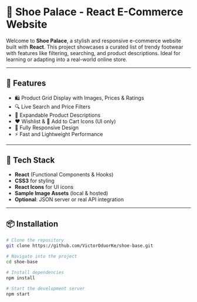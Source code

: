 # 👟 Shoe Palace - React E-Commerce Website

Welcome to **Shoe Palace**, a stylish and responsive e-commerce website built with **React**. This project showcases a curated list of trendy footwear with features like filtering, searching, and product descriptions. Ideal for learning or adapting into a real-world online store.

---

## 🚀 Features

- 🛍️ Product Grid Display with Images, Prices & Ratings  
- 🔍 Live Search and Price Filters  
- 📖 Expandable Product Descriptions  
- ❤️ Wishlist & 🛒 Add to Cart Icons (UI only)  
- 📱 Fully Responsive Design  
- ⚡ Fast and Lightweight Performance  

---

## 🧱 Tech Stack

- **React** (Functional Components & Hooks)  
- **CSS3** for styling  
- **React Icons** for UI icons  
- **Sample Image Assets** (local & hosted)  
- **Optional**: JSON server or real API integration

---

## 📦 Installation

```bash
# Clone the repository
git clone https://github.com/VictorOduorKe/shoe-base.git

# Navigate into the project
cd shoe-base

# Install dependencies
npm install

# Start the development server
npm start
